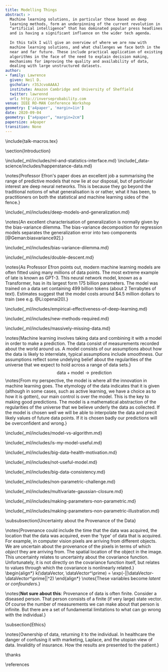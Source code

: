 ```yaml
---
title: Modelling Things
abstract: >
  Machine learning solutions, in particular those based on deep
  learning methods, form an underpinning of the current revolution in
  “artificial intelligence” that has dominated popular press headlines
  and is having a significant influence on the wider tech agenda.
  
  In this talk I will give an overview of where we are now with
  machine learning solutions, and what challenges we face both in the
  near and far future. These include practical application of existing
  algorithms in the face of the need to explain decision making,
  mechanisms for improving the quality and availability of data,
  dealing with large unstructured datasets.
author:
- family: Lawrence
  given: Neil D.
  gscholar: r3SJcvoAAAAJ
  institute: Amazon Cambridge and University of Sheffield
  twitter: lawrennd
  url: http://inverseprobability.com
venue: IEEE RO-MAN Conference Workshop
geometry: ['a4paper', 'margin=1in']
date: 2020-09-04
geometry: ["a4paper", "margin=2cm"]
papersize: a4paper
transition: None
---
```


\include{talk-macros.tex}

\section{Introduction}

\include{_ml/includes/ml-and-statistics-interface.md}
\include{_data-science/includes/happenstance-data.md}

\notes{Professor Efron's paper does an excellent job a summarising the
range of predictive models that now lie at our disposal, but of
particular interest are deep neural networks. This is because they go
beyond the traditional notions of what generalisation is or rather,
what it has been, to practitioners on both the statistical and machine
learning sides of the fence.}

\include{_ml/includes/deep-models-and-generalization.md}

\notes{An excellent characterisation of generalization is normally
given by the bias-variance dilemma. The bias-variance decomposition
for regression models separates the generalization error into two
components [@Geman:biasvariance92].}

\include{_ml/includes/bias-variance-dilemma.md}

\include{_ml/includes/double-descent.md}

\notes{As Professor Efron points out, modern machine learning models
are often fitted using many millions of data points. The most extreme
example of late is known as GPT-3. This neural network model, known as
a Transformer, has in its largest form 175 billion parameters. The
model was trained on a data set containing 499 billion tokens (about 2
Terrabytes of text). Estimates suggest that the model costs around
$4.5 million dollars to train (see e.g. @Li:openai20).}

\include{_ml/includes/empirical-effectiveness-of-deep-learning.md}

\include{_ml/includes/new-methods-required.md}

\include{_ml/includes/massively-missing-data.md}

\notes{Machine learning involves taking data and combining it with a model in
order to make a prediction. The data consist of measurements recorded
about the world around us. A model consists of our assumptions about how
the data is likely to interrelate, typical assumptions include
smoothness. Our assumptions reflect some undelying belief about the
regularities of the universe that we expect to hold across a range of
data sets.}
$$
\text{data} + \text{model} \rightarrow \text{prediction}
$$
\notes{From my perspective, the model is where all the innovation in machine
learning goes. The etymology of the data indicates that it is given
(although in some cases, such as active learning, we have a choice as to
how it is gotten), our main control is over the model. This is the key
to making good predictions. The model is a mathematical abstraction of
the regularities of the universe that we believe underly the data as
collected. If the model is chosen well we will be able to interpolate
the data and precit likely values of future data points. If it is chosen
badly our predictions will be overconfident and wrong.}

\include{_ml/includes/model-vs-algorithm.md}

\include{_ml/includes/is-my-model-useful.md}

\include{_ml/includes/big-data-health-motivation.md}

\include{_ml/includes/not-useful-model.md}

\include{_ml/includes/big-data-consistency.md}

\include{_ml/includes/non-parametric-challenge.md}

\include{_ml/includes/multivariate-gaussian-closure.md}

\include{_ml/includes/making-parameters-non-parametric.md}

\include{_ml/includes/making-parameters-non-parametric-illustration.md}



\subsubsection{Uncertainty about the Provenance of the Data}

\notes{Provenance could include the time that the data was acquired, the
location that the data was acquired, even the 'type' of data that is
acquired. For example, in computer vision pixels are arriving from
different objects. We are uncertain about the provenance of the pixels
in terms of which *object* they are arriving from. The spatial location
of the object in the image. This uncertainty relates to uncertainty
about the covariance function. Unfortunately, it is not directly on the
covariance function itself, but relates to values through which the
covariance is nonlinearly related.}
\begin{align*} 
k(\dataVector, \dataVector^\prime) = \exp(-||\dataVector-\dataVector^\prime||^2) 
\end{align*}
\notes{These variables become *latent* or *confounders*.}

\notes{**Not sure about this**: Provenance of data is often finite. Consider a
diseased person. That person consists of a finite (if very large) state
vector. Of course the number of measurements we can make about that
person is infinite. But there are a set of fundamental limitations to
what can go wrong with the individual.}


\subsection{Ethics}


\notes{Ownership of data, returning it to the individual. In healthcare the
danger of confusing it with marketing, Laplace, and the utopian view of
data. Invalidity of insurance. How the results are presented to the
patient.}


\thanks

\references
